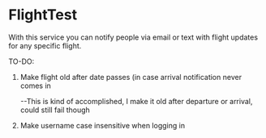 FlightTest
==========
With this service you can notify people via email or text with flight updates for any specific flight.

TO-DO:
1) Make flight old after date passes (in case arrival notification never comes in

	--This is kind of accomplished, I make it old after departure or arrival, could still fail though

2) Make username case insensitive when logging in

